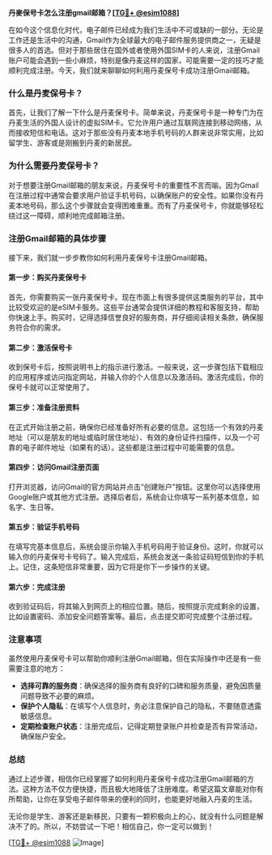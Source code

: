 **丹麥保号卡怎么注册gmail邮箱？[[TG💪+ @esim1088](https://t.me/s/esim1088)]**

在如今这个信息化时代，电子邮件已经成为我们生活中不可或缺的一部分。无论是工作还是生活中的沟通，Gmail作为全球最大的电子邮件服务提供商之一，无疑是很多人的首选。但对于那些居住在国外或者使用外国SIM卡的人来说，注册Gmail账户可能会遇到一些小麻烦，特别是像丹麦这样的国家，可能需要一定的技巧才能顺利完成注册。今天，我们就来聊聊如何利用丹麦保号卡成功注册Gmail邮箱。

### **什么是丹麦保号卡？**

首先，让我们了解一下什么是丹麦保号卡。简单来说，丹麦保号卡是一种专门为在丹麦生活的外国人设计的虚拟SIM卡。它允许用户通过互联网连接到移动网络，从而接收短信和电话。这对于那些没有丹麦本地手机号码的人群来说非常实用，比如留学生、游客或是刚搬到丹麦的新居民。

### **为什么需要丹麦保号卡？**

对于想要注册Gmail邮箱的朋友来说，丹麦保号卡的重要性不言而喻。因为Gmail在注册过程中通常会要求用户验证手机号码，以确保账户的安全性。如果你没有丹麦本地号码，那么这个步骤就会变得困难重重。而有了丹麦保号卡，你就能够轻松绕过这一障碍，顺利地完成邮箱注册。

### **注册Gmail邮箱的具体步骤**

接下来，我们就一步步教你如何利用丹麦保号卡注册Gmail邮箱。

#### **第一步：购买丹麦保号卡**

首先，你需要购买一张丹麦保号卡。现在市面上有很多提供这类服务的平台，其中比较受欢迎的是eSIM卡服务。这些平台通常会提供详细的教程和客服支持，帮助你快速上手。购买时，记得选择信誉良好的服务商，并仔细阅读相关条款，确保服务符合你的需求。

#### **第二步：激活保号卡**

收到保号卡后，按照说明书上的指示进行激活。一般来说，这一步骤包括下载相应的应用程序或访问指定网站，并输入你的个人信息以及激活码。激活完成后，你的保号卡就可以正常使用了。

#### **第三步：准备注册资料**

在正式开始注册之前，确保你已经准备好所有必要的信息。这包括一个有效的丹麦地址（可以是朋友的地址或临时居住地址）、有效的身份证件扫描件，以及一个可靠的电子邮件地址（如果有的话）。这些都是注册过程中可能需要的信息。

#### **第四步：访问Gmail注册页面**

打开浏览器，访问Gmail的官方网站并点击“创建账户”按钮。这里你可以选择使用Google账户或其他方式注册。选择后者后，系统会让你填写一系列基本信息，如名字、生日等。

#### **第五步：验证手机号码**

在填写完基本信息后，系统会提示你输入手机号码用于验证身份。这时，你就可以输入你的丹麦保号卡号码了。输入完成后，系统会发送一条验证码短信到你的手机上。记住，这条短信非常重要，因为它将是你下一步操作的关键。

#### **第六步：完成注册**

收到验证码后，将其输入到网页上的相应位置。随后，按照提示完成剩余的设置，比如设置密码、添加安全问题答案等。最后，点击提交即可完成整个注册过程。

### **注意事项**

虽然使用丹麦保号卡可以帮助你顺利注册Gmail邮箱，但在实际操作中还是有一些需要注意的地方：

- **选择可靠的服务商**：确保选择的服务商有良好的口碑和服务质量，避免因质量问题导致不必要的麻烦。
- **保护个人隐私**：在填写个人信息时，务必注意保护自己的隐私，不要随意透露敏感信息。
- **定期检查账户状态**：注册完成后，记得定期登录账户并检查是否有异常活动，确保账户安全。

### **总结**

通过上述步骤，相信你已经掌握了如何利用丹麦保号卡成功注册Gmail邮箱的方法。这种方法不仅方便快捷，而且极大地降低了注册难度。希望这篇文章能对你有所帮助，让你在享受电子邮件带来的便利的同时，也能更好地融入丹麦的生活。

无论你是学生、游客还是新移民，只要有一颗积极向上的心，就没有什么问题是解决不了的。所以，不妨尝试一下吧！相信自己，你一定可以做到！

[[TG💪+ @esim1088](https://t.me/s/esim1088) ![Image](https://i.postimg.cc/4NQfJmqS/Snipaste-2025-05-13-00-14-12.png)]